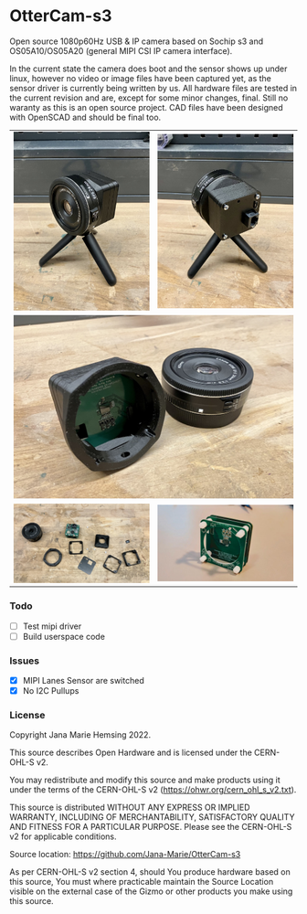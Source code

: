 # OtterCam-s3

Open source 1080p60Hz USB & IP camera based on Sochip s3 and OS05A10/OS05A20 (general MIPI CSI IP camera interface).

In the current state the camera does boot and the sensor shows up under linux, however no video or image files have been captured yet, as the sensor driver is currently being written by us. All hardware files are tested in the current revision and are, except for some minor changes, final. Still no waranty as this is an open source project. CAD files have been designed with OpenSCAD and should be final too.

<table>
  <tbody>
    <tr>
      <td>
        <img src="/images/c1.JPG"/>
      </td>
      <td>
        <img src="/images/c2.JPG"/>
      </td>
    </tr>
    <tr>
      <td colspan="2">
        <img src="/images/o2.JPG"/>
      </td>
    </tr>
    <tr>
      <td>
        <img src="/images/d1.JPG"/>
      </td>
      <td>
        <img src="/images/1.jpg"/>
      </td>
    </tr>
  </tbody>
</table>


### Todo
 - [ ] Test mipi driver
 - [ ] Build userspace code

### Issues
 - [x] MIPI Lanes Sensor are switched
 - [x] No I2C Pullups

### License

Copyright Jana Marie Hemsing 2022.

This source describes Open Hardware and is licensed under the CERN-OHL-S v2.

You may redistribute and modify this source and make products using it under
the terms of the CERN-OHL-S v2 (https://ohwr.org/cern_ohl_s_v2.txt).

This source is distributed WITHOUT ANY EXPRESS OR IMPLIED WARRANTY,
INCLUDING OF MERCHANTABILITY, SATISFACTORY QUALITY AND FITNESS FOR A
PARTICULAR PURPOSE. Please see the CERN-OHL-S v2 for applicable conditions.

Source location: https://github.com/Jana-Marie/OtterCam-s3

As per CERN-OHL-S v2 section 4, should You produce hardware based on this
source, You must where practicable maintain the Source Location visible
on the external case of the Gizmo or other products you make using this
source.
